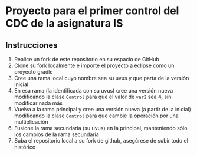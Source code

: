 # Proyecto para el primer control del CDC de la asignatura IS
## Instrucciones
1. Realice un fork de este repositorio en su espacio de GitHub
2. Clone su fork localmente e importe el proyecto a eclipse como un proyecto gradle
3. Cree una rama local cuyo nombre sea su uvus y que parta de la versión inicial
4. En esa rama (la identificada con su uvus) cree una versión nueva modificando la clase `Control` para que el valor de `var2` sea 4, sin modificar nada más
5. Vuelva a la rama principal y cree una versión nueva (a partir de la inicial) modificando la clase `Control` para que cambie la operación por una multiplicación
6. Fusione la rama secundaria (su uvus) en la principal, manteniendo sólo los cambios de la rama secundaria
7. Suba el repositorio local a su fork de github, asegúrese de subir todo el histórico
